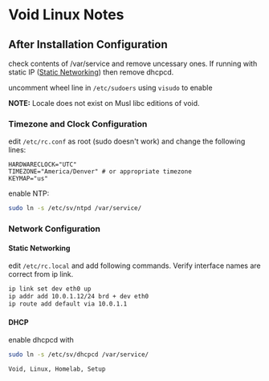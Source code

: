 <h1 id="top">Void Linux  Notes</h1>


<h2 name="after-install">After Installation Configuration</h2>

check contents of /var/service and remove uncessary ones. If running with static
IP ([Static Networking](#network-static)) then remove dhcpcd.

uncomment wheel line in `/etc/sudoers` using `visudo` to enable

**NOTE:** Locale does not exist on Musl libc editions of void.

<h3 name="timezone-clock">Timezone and Clock Configuration</h3>

edit `/etc/rc.conf` as root (sudo doesn't work) and change the following lines:

```
HARDWARECLOCK="UTC"
TIMEZONE="America/Denver" # or appropriate timezone
KEYMAP="us"
```

enable NTP:

```sh
sudo ln -s /etc/sv/ntpd /var/service/
```

<h3 name="network">Network Configuration</h3>

<h4 name="network-static">Static Networking</h4>

edit `/etc/rc.local` and add following commands.
Verify interface names are correct from ip link.

```sh
ip link set dev eth0 up
ip addr add 10.0.1.12/24 brd + dev eth0
ip route add default via 10.0.1.1
```


<h4 name="network-dhcp">DHCP</h4>

enable dhcpcd with

```sh
sudo ln -s /etc/sv/dhcpcd /var/service/
```

```tags
Void, Linux, Homelab, Setup
```
